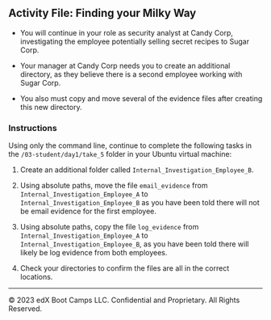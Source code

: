 ## Activity File: Finding your Milky Way 
 
- You will continue in your role as security analyst at Candy Corp, investigating the employee potentially selling secret recipes to Sugar Corp.

- Your manager at Candy Corp needs you to create an additional directory, as they believe there is a second employee working with Sugar Corp.

- You also must copy and move several of the evidence files after creating this new directory.

### Instructions

Using only the command line, continue to complete the following tasks in the `/03-student/day1/take_5` folder in your Ubuntu virtual machine:

  1. Create an additional folder called `Internal_Investigation_Employee_B`.

  2. Using absolute paths, move the file `email_evidence` from `Internal_Investigation_Employee_A` to `Internal_Investigation_Employee_B` as you have been told there will not be email evidence for the first employee. 

  3. Using absolute paths, copy the file `log_evidence` from `Internal_Investigation_Employee_A` to `Internal_Investigation_Employee_B`, as you have been told there will likely be log evidence from both employees.

  4. Check your directories to confirm the files are all in the correct locations.

---

© 2023 edX Boot Camps LLC. Confidential and Proprietary. All Rights Reserved.

